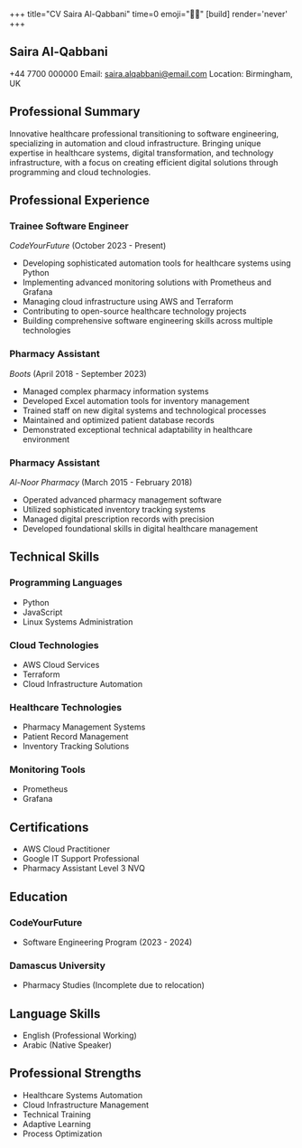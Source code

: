 +++
title="CV Saira Al-Qabbani" 
time=0 
emoji="✍🏽" 
[build]
render='never'
+++

## Saira Al-Qabbani

+44 7700 000000
Email: saira.alqabbani@email.com
Location: Birmingham, UK

## Professional Summary

Innovative healthcare professional transitioning to software engineering, specializing in automation and cloud infrastructure. Bringing unique expertise in healthcare systems, digital transformation, and technology infrastructure, with a focus on creating efficient digital solutions through programming and cloud technologies.

## Professional Experience

### Trainee Software Engineer

_CodeYourFuture_ (October 2023 - Present)

- Developing sophisticated automation tools for healthcare systems using Python
- Implementing advanced monitoring solutions with Prometheus and Grafana
- Managing cloud infrastructure using AWS and Terraform
- Contributing to open-source healthcare technology projects
- Building comprehensive software engineering skills across multiple technologies

### Pharmacy Assistant

_Boots_ (April 2018 - September 2023)

- Managed complex pharmacy information systems
- Developed Excel automation tools for inventory management
- Trained staff on new digital systems and technological processes
- Maintained and optimized patient database records
- Demonstrated exceptional technical adaptability in healthcare environment

### Pharmacy Assistant

_Al-Noor Pharmacy_ (March 2015 - February 2018)

- Operated advanced pharmacy management software
- Utilized sophisticated inventory tracking systems
- Managed digital prescription records with precision
- Developed foundational skills in digital healthcare management

## Technical Skills

### Programming Languages

- Python
- JavaScript
- Linux Systems Administration

### Cloud Technologies

- AWS Cloud Services
- Terraform
- Cloud Infrastructure Automation

### Healthcare Technologies

- Pharmacy Management Systems
- Patient Record Management
- Inventory Tracking Solutions

### Monitoring Tools

- Prometheus
- Grafana

## Certifications

- AWS Cloud Practitioner
- Google IT Support Professional
- Pharmacy Assistant Level 3 NVQ

## Education

### CodeYourFuture

- Software Engineering Program (2023 - 2024)

### Damascus University

- Pharmacy Studies (Incomplete due to relocation)

## Language Skills

- English (Professional Working)
- Arabic (Native Speaker)

## Professional Strengths

- Healthcare Systems Automation
- Cloud Infrastructure Management
- Technical Training
- Adaptive Learning
- Process Optimization
